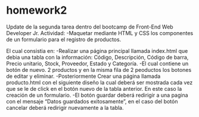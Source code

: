 # homework2

Update de la segunda tarea dentro del bootcamp de Front-End Web Developer Jr. Actividad:
-Maquetar mediante HTML y CSS los componentes de un formulario para el registro de 
productos.

El cual consistia en:
-Realizar una página principal llamada index.html que debia una tabla con la información:
Código, Descripción,  Código de barra, Precio unitario, Stock, Proveedor, Estado y Categoría. 
-El cual contiene un botón de nuevo. 
2 productos y en la misma fila de 2 peoductos los botones de editar y eliminar. 
-Posteriormente Crear una página llamada producto.html con el siguiente diseño la cual deberá ser mostrada 
cada vez que se le de click en el botón nuevo de la tabla anterior. En este caso la creación de un formulario. 
-El botón guardar deberá redirigir a una pagina con el mensaje “Datos guardados 
exitosamente”, en el caso del botón cancelar deberá redirigir nuevamente a la tabla.

